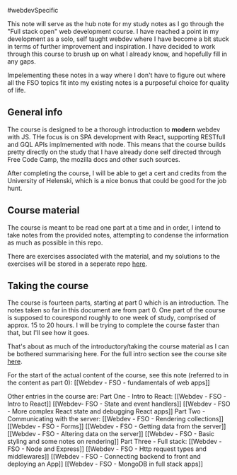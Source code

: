 #webdevSpecific 

This note will serve as the hub note for my study notes as I go through the "Full stack open" web development course. I have reached a point in my development as a solo, self taught webdev where I have become a bit stuck in terms of further improvement and inspiration. I have decided to work through this course to brush up on what I already know, and hopefully fill in any gaps.

Impelementing these notes in a way where I don't have to figure out where all the FSO topics fit into my existing notes is a purposeful choice for quality of life. 

## General info
The course is designed to be a thorough introduction to **modern** webdev with JS. THe focus is on SPA development with React, supporting RESTfull and GQL APIs implmemented with node. This means that the course builds pretty directly on the study that I have already done self directed through Free Code Camp, the mozilla docs and other such sources. 

After completing the course, I will be able to get a cert and credits from the University of Helenski, which is a nice bonus that could be good for the job hunt.

## Course material
The course is meant to be read one part at a time and in order, I intend to take notes from the provided notes, attempting to condense the information as much as possible in this repo.

There are exercises associated with the material, and my solutions to the exercises will be stored in a seperate repo [here](https://github.com/ShaunFerris/fso-exercises).

## Taking the course
The course is fourteen parts, starting at part 0 which is an introduction. The notes taken so far in this document are from part 0. One part of the course is supposed to courespond roughly to one week of study, comprised of approx. 15 to 20 hours. I will be trying to complete the course faster than that, but I'll see how it goes. 

That's about as much of the introductory/taking the course material as I can be bothered summarising here. For the full intro section see the course site [here](https://fullstackopen.com/en/part0/general_info#parts-and-completion).

For the start of the actual content of the course, see this note (referred to in the content as part 0): [[Webdev - FSO - fundamentals of web apps]]

Other entries in the course are:
Part One - Intro to React:
	[[Webdev - FSO - Intro to React]]
	[[Webdev- FSO - State and event handlers]]
	[[Webdev - FSO - More complex React state and debugging React apps]]
Part Two - Communicating with the server:
	[[Webdev - FSO - Rendering collections]]
	[[Webdev - FSO - Forms]]
	[[Webdev - FSO - Getting data from the server]]
	[[Webdev - FSO - Altering data on the server]]
	[[Webdev - FSO - Basic styling and some notes on rendering]]
Part Three - Full stack:
	[[Webdev - FSO - Node and Express]]
	[[Webdev - FSO - Http request types and middlewares]]
	[[Webdev - FSO - Connecting backend to front and deploying an App]]
	[[Webdev - FSO - MongoDB in full stack apps]]
	
	